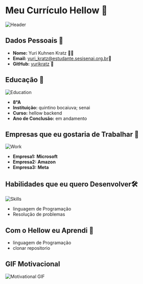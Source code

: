 
# Meu Currículo Hellow 🌟

![Header](https://encrypted-tbn0.gstatic.com/images?q=tbn:ANd9GcTT4nkLAwIqFWDCophsa6uMpINzX7YCae7dU2LwTAQ3KQ&s)

## Dados Pessoais 📄

- **Nome:** Yuri Kuhnen Kratz 🙍‍♂️
- **Email:** yuri_kratz@estudante.sesisenai.org.br📧
- **GitHub:** [yurikratz](https://www.github.com/yurikratz) 🔗

## Educação 🏫
![Education](https://provafacilnaweb.com.br/wp-content/uploads/2018/10/conhecimento-em-sala-de-aula-1024x683-1.jpg)
-   **8°A**  
  - **Instituição:** quintino bocaiuva; senai
  - **Curso:** hellow backend 
  - **Ano de Conclusão:** em andamento 

## Empresas que eu gostaria de Trabalhar 💼
![Work](https://mittechreview.com.br/wp-content/uploads/2022/04/trbr_artigo_banner1_180422-1.jpg)
  - **Empresa1:** **Microsoft**
  - **Empresa2:** **Amazon**
  - **Empresa3:** **Meta**

## Habilidades que eu quero Desenvolver🛠️
![Skills](https://virtualmontes.com.br/wp-content/uploads/2023/09/Desenvolvendo-Habilidades-de-Programacao-Por-Onde-Comecar.jpg)
  - linguagem de Programação
  -  Resolução de problemas


## Com o Hellow eu Aprendi 🎉
  - linguagem de Programação
  - clonar repositorio

## GIF Motivacional 
![Motivational GIF](https://media1.giphy.com/media/v1.Y2lkPTc5MGI3NjExNGQwbjAzcmhodjA1b2xrM3doZXhmcDQzMTVsOTkzdmpidm91bjJ1ZSZlcD12MV9naWZzX3NlYXJjaCZjdD1n/naiatn5LxTOsU/giphy.webp)
